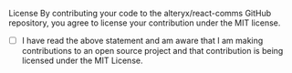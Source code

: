 <!-- Thanks so much for your PR, your contribution is appreciated! ❤️ -->

License
By contributing your code to the alteryx/react-comms GitHub repository, you agree to license your contribution under the MIT license.

- [ ] I have read the above statement and am aware that I am making contributions to an open source project and that contribution is being licensed under the MIT License.
